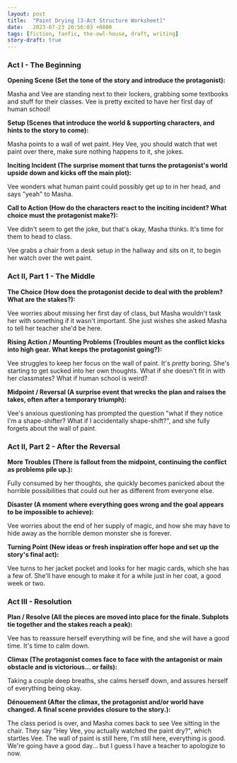 ```yaml
---
layout: post
title:  "Paint Drying [3-Act Structure Worksheet]"
date:   2023-07-23 20:56:03 +0800
tags: [fiction, fanfic, the-owl-house, draft, writing]
story-draft: true
---
```


### Act I - The Beginning

**Opening Scene (Set the tone of the story and introduce the protagonist):**

Masha and Vee are standing next to their lockers, grabbing some textbooks and stuff for their classes. Vee is pretty excited to have her first day of human school!

**Setup (Scenes that introduce the world & supporting characters, and hints to the story to come):**

Masha points to a wall of wet paint. Hey Vee, you should watch that wet paint over there, make sure nothing happens to it, she jokes. 

**Inciting Incident (The surprise moment that turns the protagonist's world upside down and kicks off the main plot):**

Vee wonders what human paint could possibly get up to in her head, and says "yeah" to Masha.

**Call to Action (How do the characters react to the inciting incident? What choice must the protagonist make?):**

Vee didn't seem to get the joke, but that's okay, Masha thinks. It's time for them to head to class.

Vee grabs a chair from a desk setup in the hallway and sits on it, to begin her watch over the wet paint.

### Act II, Part 1 - The Middle

**The Choice (How does the protagonist decide to deal with the problem? What are the stakes?):**

Vee worries about missing her first day of class, but Masha wouldn't task her with something if it wasn't important. She just wishes she asked Masha to tell her teacher she'd be here.

**Rising Action / Mounting Problems (Troubles mount as the conflict kicks into high gear. What keeps the protagonist going?):**

Vee struggles to keep her focus on the wall of paint. It's *pretty* boring. She's starting to get sucked into her own thoughts. What if she doesn't fit in with her classmates? What if human school is weird?

**Midpoint / Reversal (A surprise event that wrecks the plan and raises the takes, often after a temporary triumph):**

Vee's anxious questioning has prompted the question "what if they notice I'm a shape-shifter? What if I accidentally shape-shift?", and she fully forgets about the wall of paint.

### Act II, Part 2 - After the Reversal

**More Troubles (There is fallout from the midpoint, continuing the conflict as problems pile up.):**

Fully consumed by her thoughts, she quickly becomes panicked about the horrible possibilities that could out her as different from everyone else.

**Disaster (A moment where everything goes wrong and the goal appears to be impossible to achieve):**

Vee worries about the end of her supply of magic, and how she may have to hide away as the horrible demon monster she is forever.

**Turning Point (New ideas or fresh inspiration offer hope and set up the story's final act):**

Vee turns to her jacket pocket and looks for her magic cards, which she has a few of. She'll have enough to make it for a while just in her coat, a good week or two.

### Act III - Resolution

**Plan / Resolve (All the pieces are moved into place for the finale. Subplots tie together and the stakes reach a peak):**

Vee has to reassure herself everything will be fine, and she will have a good time. It's time to calm down.

**Climax (The protagonist comes face to face with the antagonist or main obstacle and is victorious... or fails):**

Taking a couple deep breaths, she calms herself down, and assures herself of everything being okay.

**Dénouement (After the climax, the protagonist and/or world have changed. A final scene provides closure to the story.):**

The class period is over, and Masha comes back to see Vee sitting in the chair. They say "Hey Vee, you actually watched the paint dry?", which startles Vee. The wall of paint is still here, I'm still here, everything is good. We're going have a good day... but I guess I have a teacher to apologize to now.